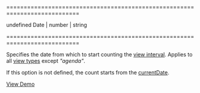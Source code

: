 <!--**
/*-------------------------------------------
    Auto-generated file. Do not modify.
-------------------------------------------

**-->
===========================================================================
<!--default-->undefined<!--/default-->
<!--type-->Date | number | string<!--/type-->
===========================================================================

<!--shortDescription-->
Specifies the date from which to start counting the [view interval](/Documentation/ApiReference/UI_Widgets/dxScheduler/Configuration/views/#intervalCount). Applies to all [view types](/Documentation/ApiReference/UI_Widgets/dxScheduler/Configuration/views/#type) except *"agenda"*.
<!--/shortDescription-->

<!--fullDescription-->
If this option is not defined, the count starts from the [currentDate](/Documentation/ApiReference/UI_Widgets/dxScheduler/Configuration/#currentView). 

<a href="https://js.devexpress.com/Demos/WidgetsGallery/Demo/Scheduler/IncreasedViewDuration/jQuery/Light/" class="button orange small fix-width-155" style="margin-right:5px;" target="_blank">View Demo</a>
<!--/fullDescription-->